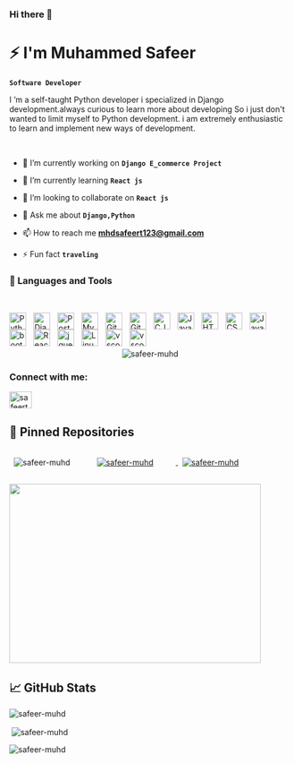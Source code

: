### Hi there 👋
# ⚡ I'm Muhammed Safeer

**`Software Developer`**

I ’m a self-taught Python developer i specialized in Django development.always curious to learn more about developing So i just don't wanted to limit myself to Python development. i am extremely enthusiastic to learn and implement new ways of development.

<br/>

- 🔭 I’m currently working on  **`Django E_commerce Project`**

- 🌱 I’m currently learning **`React js`**

- 👯 I’m looking to collaborate on **`React js`**

- 💬 Ask me about **`Django,Python`**

- 📫 How to reach me **mhdsafeert123@gmail.com**

- ⚡ Fun fact **`traveling`**

### 🧰 Languages and Tools
<br/>

<img align="left" alt="Python" width="30px" style="padding-right:10px;" 
src="https://cdn.jsdelivr.net/gh/devicons/devicon/icons/python/python-plain.svg" />

<img align="left" alt="Django" width="30px" style="padding-right:10px;" 
src="https://cdn.jsdelivr.net/gh/devicons/devicon/icons/django/django-plain.svg" />

<img align="left" alt="Postgresql" width="30px" style="padding-right:10px;" 
src="https://cdn.jsdelivr.net/gh/devicons/devicon/icons/postgresql/postgresql-original.svg" />

<img align="left" alt="Mysql" width="30px" style="padding-right:10px;" src="https://cdn.jsdelivr.net/gh/devicons/devicon/icons/mysql/mysql-original.svg" />

<img align="left" alt="Git" width="30px" style="padding-right:10px;" src="https://cdn.jsdelivr.net/gh/devicons/devicon/icons/git/git-original.svg" />

<img align="left" alt="GitHub" width="30px" style="padding-right:10px;" src="https://cdn.jsdelivr.net/gh/devicons/devicon/icons/github/github-original.svg" />

<img align="left" alt="C_langugage" width="30px" style="padding-right:10px;"
src="https://cdn.jsdelivr.net/gh/devicons/devicon/icons/c/c-original.svg" />

<img align="left" alt="Java" width="30px" style="padding-right:10px;" 
src="https://cdn.jsdelivr.net/gh/devicons/devicon/icons/java/java-original.svg" /> 

<img align="left" alt="HTML" width="30px" style="padding-right:10px;" 
src="https://cdn.jsdelivr.net/gh/devicons/devicon/icons/html5/html5-plain.svg" />

<img align="left" alt="CSS" width="30px" style="padding-right:10px;" 
src="https://cdn.jsdelivr.net/gh/devicons/devicon/icons/css3/css3-plain.svg" />

<img align="left" alt="JavaScript" width="30px" style="padding-right:10px;" 
src="https://cdn.jsdelivr.net/gh/devicons/devicon/icons/javascript/javascript-plain.svg" /> 

<img align="left" alt="bootstrap" width="30px" style="padding-right:10px;" 
src="https://cdn.jsdelivr.net/gh/devicons/devicon/icons/bootstrap/bootstrap-original.svg" />
          
<img align="left" alt="React" width="30px" style="padding-right:10px;" 
src="https://cdn.jsdelivr.net/gh/devicons/devicon/icons/react/react-original.svg" />

<img align="left" alt="jquery" width="30px" style="padding-right:10px;"
src="https://cdn.jsdelivr.net/gh/devicons/devicon/icons/jquery/jquery-original.svg" />

<img align="left" alt="Linux" width="30px" style="padding-right:10px;" src="https://cdn.jsdelivr.net/gh/devicons/devicon/icons/linux/linux-original.svg" />

<img align="left" alt="vscode" width="30px" style="padding-right:10px;"
src="https://cdn.jsdelivr.net/gh/devicons/devicon/icons/vscode/vscode-original.svg" />

<img align="left" alt="vscode" width="30px" style="padding-right:10px;"
src="https://cdn.jsdelivr.net/gh/devicons/devicon/icons/pycharm/pycharm-original.svg" />
<br/>

<p align="center"> <br/> <br/> <img src="https://komarev.com/ghpvc/?username=safeer-muhd&label=Profile%20views&color=0e75b6&style=flat" alt="safeer-muhd" /></p>

<h3 align="left">Connect with me:<br/> </h3>
<p align="left">
<a href="https://linkedin.com/in/safeerthottathil" target="blank"><img align="center" src="https://raw.githubusercontent.com/rahuldkjain/github-profile-readme-generator/master/src/images/icons/Social/linked-in-alt.svg" alt="safeerthottathil" height="30" width="40" /></a>
</p>

## 📌 Pinned Repositories

<a href="https://github.com/safeer-muhd/Django_Ecommerce">
<img align="center" style="margin:1rem 2.5rem" src="https://github-readme-stats.vercel.app/api/pin/?username=safeer-muhd&repo=Django_Ecommerce&title=en&layout=compact&theme=tokyonight" alt="safeer-muhd" />
</a>

<a href="https://github.com/safeer-muhd/Hospital_Management">
<img align="center" style="margin:1rem 0.5rem" src="https://github-readme-stats.vercel.app/api/pin/?username=safeer-muhd&repo=Hospital_Management&title=en&layout=compact&theme=tokyonight" alt="safeer-muhd"/>  
</a>

<a href="https://github.com/safeer-muhd/React_Netflix">
<img align="left" style="margin:1rem 0.5rem" src="https://github-readme-stats.vercel.app/api/pin/?username=safeer-muhd&repo=React_Netflix&title=en&layout=compact&theme=tokyonight" alt="safeer-muhd"/>
</a>

<p><img align="center" src="https://user-images.githubusercontent.com/114298760/198703948-de6e182c-2f5f-400a-9a71-5cd24e5646c8.gif" width="450" height="320"/></p>

## &#x1f4c8; GitHub Stats

<p><img align="center" src="https://github-readme-stats.vercel.app/api/top-langs?username=safeer-muhd&show_icons=true&locale=en&layout=compact&theme=tokyonight" alt="safeer-muhd" /></p>

<p>&nbsp;<img align="center" src="https://github-readme-stats.vercel.app/api?username=safeer-muhd&show_icons=true&locale=en&theme=tokyonight" alt="safeer-muhd" /></p>

<p><img align="center" src="https://github-readme-streak-stats.herokuapp.com/?user=safeer-muhd&&theme=tokyonight" alt="safeer-muhd" /></p>
